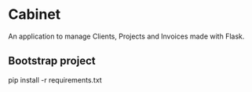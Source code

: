 # Cabinet

An application to manage Clients, Projects and Invoices made with Flask.

## Bootstrap project

pip install -r requirements.txt